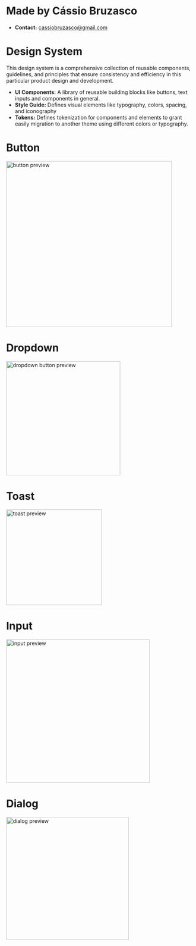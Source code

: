 # Made by Cássio Bruzasco
* **Contact:** cassiobruzasco@gmail.com
# Design System
This design system is a comprehensive collection of reusable components, guidelines, and principles that ensure consistency and efficiency in this particular product design and development.

- **UI Components:** A library of reusable building blocks like buttons, text inputs and components in general.
- **Style Guide:** Defines visual elements like typography, colors, spacing, and iconography
- **Tokens:** Defines tokenization for components and elements to grant easily migration to another theme using different colors or typography.


 # Button
 <img width="446" alt="button preview" src="https://github.com/user-attachments/assets/33d4017d-28f8-45d9-9805-adab8edce83c">

 # Dropdown
 <img width="307" alt="dropdown button preview" src="https://github.com/user-attachments/assets/5f8078ee-f4bb-42b4-9d9c-fb0f61537b23">

 # Toast
 <img width="257" alt="toast preview" src="https://github.com/user-attachments/assets/5c1a11fc-1477-4340-8c10-655e65b74c7b">

 # Input
 <img width="386" alt="input preview" src="https://github.com/user-attachments/assets/eb3c6dd9-960a-45c1-b660-9c60f5567b68">

 # Dialog
 <img width="330" alt="dialog preview" src="https://github.com/user-attachments/assets/1c0cf587-e0b4-4124-989a-43cf226b7728">
